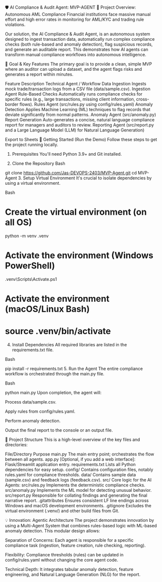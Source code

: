 🛡️ AI Compliance & Audit Agent: MVP-AGENT
🌟 Project Overview: Autonomous AML Compliance
Financial institutions face massive manual effort and high error rates in monitoring for AML/KYC and trading rule violations.

Our solution, the AI Compliance & Audit Agent, is an autonomous system designed to ingest transaction data, automatically run complex compliance checks (both rule-based and anomaly detection), flag suspicious records, and generate an auditable report. This demonstrates how AI agents can transform manual compliance workflows into autonomous intelligence.

🎯 Goal & Key Features
The primary goal is to provide a clean, simple MVP where an auditor can upload a dataset, and the agent flags risks and generates a report within minutes.

Feature	Description	Technical Agent / Workflow
Data Ingestion	Ingests mock trade/transaction logs from a CSV file (data/sample.csv).	Ingestion Agent
Rule-Based Checks	Automatically runs compliance checks for specific rules (e.g., large transactions, missing client information, cross-border flows).	Rules Agent (src/rules.py using config/rules.yaml)
Anomaly Detection	Applies Machine Learning (ML) techniques to flag records that deviate significantly from normal patterns.	Anomaly Agent (src/anomaly.py)
Report Generation	Auto-generates a concise, natural language compliance report for managers and auditors to review.	Reporting Agent (src/report.py and a Large Language Model (LLM) for Natural Language Generation)

Export to Sheets
🚀 Getting Started (Run the Demo)
Follow these steps to get the project running locally.

1. Prerequisites
You'll need Python 3.9+ and Git installed.

2. Clone the Repository
Bash

git clone https://github.com/Jas-DEVOPS-2403/MVP-Agent.git
cd MVP-Agent
3. Setup Virtual Environment
It's crucial to isolate dependencies by using a virtual environment.

Bash

# Create the virtual environment (on all OS)
python -m venv .venv

# Activate the environment (Windows PowerShell)
.venv\Scripts\Activate.ps1

# Activate the environment (macOS/Linux Bash)
# source .venv/bin/activate
4. Install Dependencies
All required libraries are listed in the requirements.txt file.

Bash

pip install -r requirements.txt
5. Run the Agent
The entire compliance workflow is orchestrated through the main.py file.

Bash

python main.py
Upon completion, the agent will:

Process data/sample.csv.

Apply rules from config/rules.yaml.

Perform anomaly detection.

Output the final report to the console or an output file.

📁 Project Structure
This is a high-level overview of the key files and directories:

File/Directory	Purpose
main.py	The main entry point; orchestrates the flow between all agents.
app.py	[Optional, if you add a web interface]: Flask/Streamlit application entry.
requirements.txt	Lists all Python dependencies for easy setup.
config/	Contains configuration files, notably rules.yaml for compliance thresholds.
data/	Contains sample data (sample.csv) and feedback logs (feedback.csv).
src/	Core logic for the AI Agents:
src/rules.py	Implements the deterministic compliance checks.
src/anomaly.py	Implements the ML model for detecting unusual behavior.
src/report.py	Responsible for collating findings and generating the final narrative report.
.gitattributes	Ensures consistent LF line endings across Windows and macOS development environments.
.gitignore	Excludes the virtual environment (.venv/) and other build files from Git.


💡 Innovation: Agentic Architecture
The project demonstrates innovation by using a Multi-Agent System that combines rules-based logic with ML-based anomaly detection. This modular design allows:

Separation of Concerns: Each agent is responsible for a specific compliance task (ingestion, feature creation, rule checking, reporting).

Flexibility: Compliance thresholds (rules) can be updated in config/rules.yaml without changing the core agent code.

Technical Depth: It integrates tabular anomaly detection, feature engineering, and Natural Language Generation (NLG) for the report.
